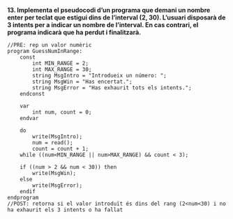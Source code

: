 **13. Implementa el pseudocodi d’un programa que demani un nombre enter per teclat que estigui dins de l’interval (2, 30). L’usuari disposarà de 3 intents per a indicar un nombre de l’interval. En cas contrari, el programa indicarà que ha perdut i finalitzarà.**
```
//PRE: rep un valor numèric
program GuessNumInRange:
	const
		int MIN_RANGE = 2;
		int MAX_RANGE = 30;
		string MsgIntro = "Introdueix un número: ";
		string MsgWin = "Has encertat.";
		string MsgError = "Has exhaurit tots els intents.";
	endconst

	var
   		int num, count = 0;
	endvar

	do
		write(MsgIntro);
		num = read();
		count = count + 1;
	while ((num<MIN_RANGE || num>MAX_RANGE) && count < 3);

	if ((num > 2 && num < 30)) then
		write(MsgWin);
	else
		write(MsgError);
	endif
endprogram
//POST: retorna si el valor introduït és dins del rang (2<num<30) i no ha exhaurit els 3 intents o ha fallat
```
